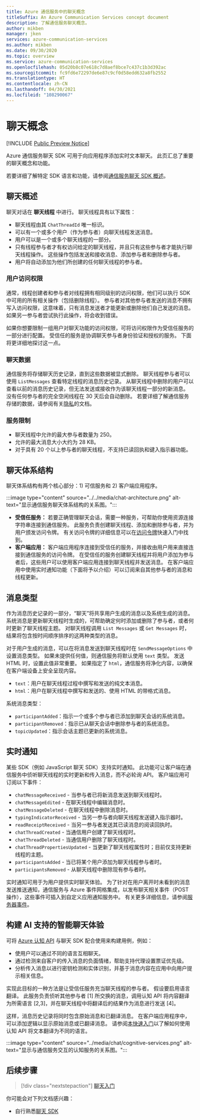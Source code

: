 ```yaml
---
title: Azure 通信服务中的聊天概念
titleSuffix: An Azure Communication Services concept document
description: 了解通信服务聊天概念。
author: mikben
manager: jken
services: azure-communication-services
ms.author: mikben
ms.date: 09/30/2020
ms.topic: overview
ms.service: azure-communication-services
ms.openlocfilehash: 05d20b8c07e618c7d8aef8bce7c437c1b3d392ac
ms.sourcegitcommit: fc9fd6e72297de6e87c9cf0d58edd632a8fb2552
ms.translationtype: HT
ms.contentlocale: zh-CN
ms.lasthandoff: 04/30/2021
ms.locfileid: "108290067"
---
```

# <a name="chat-concepts"></a>聊天概念 

[!INCLUDE [Public Preview Notice](../../includes/public-preview-include-chat.md)]

Azure 通信服务聊天 SDK 可用于向应用程序添加实时文本聊天。 此页汇总了重要的聊天概念和功能。    

若要详细了解特定 SDK 语言和功能，请参阅[通信服务聊天 SDK 概述](./sdk-features.md)。  

## <a name="chat-overview"></a>聊天概述    

聊天对话在 **聊天线程** 中进行。 聊天线程具有以下属性：

- 聊天线程由其 `ChatThreadId` 唯一标识。 
- 可以有一个或多个用户（作为参与者）向聊天线程发送消息。 
- 用户可以是一个或多个聊天线程的一部分。 
- 只有线程参与者才有权访问给定的聊天线程，并且只有这些参与者才能执行聊天线程操作。 这些操作包括发送和接收消息、添加参与者和删除参与者。 
- 用户将自动添加为他们所创建的任何聊天线程的参与者。

### <a name="user-access"></a>用户访问权限
通常，线程创建者和参与者对线程拥有相同级别的访问权限，他们可以执行 SDK 中可用的所有相关操作（包括删除线程）。 参与者对其他参与者发送的消息不拥有写入访问权限，这意味着，只有消息发送者才能更新或删除他们自己发送的消息。 如果另一参与者尝试执行此操作，将会收到错误。 

如果你想要限制一组用户对聊天功能的访问权限，可将访问权限作为受信任服务的一部分进行配置。 受信任的服务是协调聊天参与者身份验证和授权的服务。 下面将更详细地探讨这一点。  

### <a name="chat-data"></a>聊天数据 
通信服务将存储聊天历史记录，直到这些数据被显式删除。 聊天线程参与者可以使用 `ListMessages` 查看特定线程的消息历史记录。 从聊天线程中删除的用户可以查看以前的消息历史记录，但无法发送或接收作为该聊天线程一部分的新消息。 没有任何参与者的完全空闲线程在 30 天后会自动删除。 若要详细了解通信服务存储的数据，请参阅有关[隐私](../privacy.md)的文档。  

### <a name="service-limits"></a>服务限制  
- 聊天线程中允许的最大参与者数量为 250。   
- 允许的最大消息大小大约为 28 KB。  
- 对于具有 20 个以上参与者的聊天线程，不支持已读回执和键入指示器功能。    

## <a name="chat-architecture"></a>聊天体系结构    

聊天体系结构有两个核心部分：1) 可信服务和 2) 客户端应用程序。    

:::image type="content" source="../../media/chat-architecture.png" alt-text="显示通信服务聊天体系结构的关系图。"::: 

 - **受信任服务：** 若要正确管理聊天会话，需要一种服务，可帮助你使用资源连接字符串连接到通信服务。 此服务负责创建聊天线程、添加和删除参与者，并为用户颁发访问令牌。 有关访问令牌的详细信息可以在[访问令牌](../../quickstarts/access-tokens.md)快速入门中找到。  
 - **客户端应用：** 客户端应用程序连接到受信任的服务，并接收由用户用来直接连接到通信服务的访问令牌。 在受信任的服务创建聊天线程并将用户添加为参与者后，这些用户可以使用客户端应用连接到聊天线程并发送消息。 在客户端应用中使用实时通知功能（下面将予以介绍）可以订阅来自其他参与者的消息和线程更新。
    
        
## <a name="message-types"></a>消息类型    

作为消息历史记录的一部分，“聊天”将共享用户生成的消息以及系统生成的消息。 系统消息是更新聊天线程时生成的，可帮助确定何时添加或删除了参与者，或者何时更新了聊天线程主题。 对聊天线程调用 `List Messages` 或 `Get Messages` 时，结果将包含按时间顺序排序的这两种类型的消息。

对于用户生成的消息，可以在将消息发送到聊天线程时在 `SendMessageOptions` 中设置消息类型。 如果未提供任何值，则通信服务将默认使用 `text` 类型。 发送 HTML 时，设置此值非常重要。 如果指定了 `html`，通信服务将净化内容，以确保在客户端设备上安全呈现内容。
 - `text`：用户在聊天线程过程中撰写和发送的纯文本消息。 
 - `html`：用户在聊天线程中撰写和发送的、使用 HTML 的带格式消息。 

系统消息类型： 
 - `participantAdded`：指示一个或多个参与者已添加到聊天会话的系统消息。
 - `participantRemoved`：指示已从聊天会话中删除参与者的系统消息。
 - `topicUpdated`：指示会话主题已更新的系统消息。

## <a name="real-time-notifications"></a>实时通知  

某些 SDK（例如 JavaScript 聊天 SDK）支持实时通知。 此功能可让客户端在通信服务中侦听聊天线程的实时更新和传入消息，而不必轮询 API。 客户端应用可订阅以下事件：
 - `chatMessageReceived` - 当参与者已将新消息发送到聊天线程时。
 - `chatMessageEdited` - 在聊天线程中编辑消息时。 
 - `chatMessageDeleted` - 在聊天线程中删除消息时。   
 - `typingIndicatorReceived` - 当另一参与者向聊天线程发送键入指示器时。    
 - `readReceiptReceived` - 当另一参与者发送其已读消息的阅读回执时。  
 - `chatThreadCreated` - 当通信用户创建了聊天线程时。    
 - `chatThreadDeleted` - 当通信用户删除了聊天线程时。    
 - `chatThreadPropertiesUpdated` - 当更新了聊天线程属性时；目前仅支持更新线程的主题。 
 - `participantsAdded` - 当已将某个用户添加为聊天线程参与者时。     
 - `participantsRemoved` - 从聊天线程中删除现有参与者时。

实时通知可用于为用户提供实时聊天体验。 为了针对在用户离开时未看到的消息发送推送通知，通信服务与 Azure 事件网格集成，以发布聊天相关事件（POST 操作），这些事件可插入到自定义应用通知服务中。 有关更多详细信息，请参阅[服务器事件](../../../event-grid/event-schema-communication-services.md?bc=https%3a%2f%2fdocs.microsoft.com%2fen-us%2fazure%2fbread%2ftoc.json&toc=https%3a%2f%2fdocs.microsoft.com%2fen-us%2fazure%2fcommunication-services%2ftoc.json)。


## <a name="build-intelligent-ai-powered-chat-experiences"></a>构建 AI 支持的智能聊天体验   

可将 [Azure 认知 API](../../../cognitive-services/index.yml) 与聊天 SDK 配合使用来构建用例，例如：

- 使用户可以通过不同的语言互相聊天。  
- 通过检测来自客户的传入消息的负面情绪，帮助支持代理设置票证优先级。 
- 分析传入消息以进行密钥检测和实体识别，并基于消息内容在应用中向用户提示相关信息。

实现此目标的一种方法是让受信任服务充当聊天线程的参与者。 假设要启用语言翻译。 此服务负责侦听其他参与者 [1] 所交换的消息，调用认知 API 将内容翻译为所需语言 [2,3]，并在聊天线程中将翻译后的结果作为消息进行发送 [4]。

这样，消息历史记录将同时包含原始消息和已翻译消息。 在客户端应用程序中，可以添加逻辑以显示原始消息或已翻译消息。 请参阅[本快速入门](../../../cognitive-services/translator/quickstart-translator.md)以了解如何使用认知 API 将文本翻译为不同的语言。 
    
:::image type="content" source="../media/chat/cognitive-services.png" alt-text="显示与通信服务交互的认知服务的关系图。"::: 

## <a name="next-steps"></a>后续步骤   

> [!div class="nextstepaction"] 
> [聊天入门](../../quickstarts/chat/get-started.md)    

你可能会对下列文档感兴趣：  
- 自行熟悉[聊天 SDK](sdk-features.md)